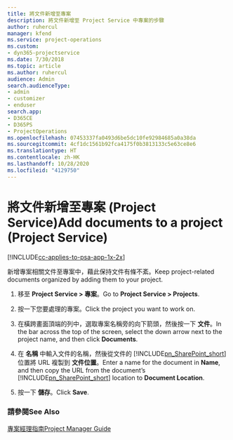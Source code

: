 ```yaml
---
title: 將文件新增至專案
description: 將文件新增至 Project Service 中專案的步驟
author: ruhercul
manager: kfend
ms.service: project-operations
ms.custom:
- dyn365-projectservice
ms.date: 7/30/2018
ms.topic: article
ms.author: ruhercul
audience: Admin
search.audienceType:
- admin
- customizer
- enduser
search.app:
- D365CE
- D365PS
- ProjectOperations
ms.openlocfilehash: 07453337fa0493d6be5dc10fe92984685a0a38da
ms.sourcegitcommit: 4cf1dc1561b92fca4175f0b3813133c5e63ce8e6
ms.translationtype: HT
ms.contentlocale: zh-HK
ms.lasthandoff: 10/28/2020
ms.locfileid: "4129750"
---
```

# <a name="add-documents-to-a-project-project-service"></a><span data-ttu-id="08cc4-103">將文件新增至專案 (Project Service)</span><span class="sxs-lookup"><span data-stu-id="08cc4-103">Add documents to a project (Project Service)</span></span>

[!INCLUDE[cc-applies-to-psa-app-1x-2x](../includes/cc-applies-to-psa-app-1x-2x.md)]

<span data-ttu-id="08cc4-104">新增專案相關文件至專案中，藉此保持文件有條不紊。</span><span class="sxs-lookup"><span data-stu-id="08cc4-104">Keep project-related documents organized by adding them to your project.</span></span>  
  
1. <span data-ttu-id="08cc4-105">移至 **Project Service > 專案**。</span><span class="sxs-lookup"><span data-stu-id="08cc4-105">Go to **Project Service > Projects**.</span></span>  
  
2. <span data-ttu-id="08cc4-106">按一下您要處理的專案。</span><span class="sxs-lookup"><span data-stu-id="08cc4-106">Click the project you want to work on.</span></span>  
  
3. <span data-ttu-id="08cc4-107">在橫跨畫面頂端的列中，選取專案名稱旁的向下箭頭，然後按一下 **文件**。</span><span class="sxs-lookup"><span data-stu-id="08cc4-107">In the bar across the top of the screen, select the down arrow next to the project name, and then click **Documents**.</span></span>  
  
4. <span data-ttu-id="08cc4-108">在 **名稱** 中輸入文件的名稱，然後從文件的 [!INCLUDE[pn_SharePoint_short](../includes/pn-sharepoint-short.md)] 位置將 URL 複製到 **文件位置**。</span><span class="sxs-lookup"><span data-stu-id="08cc4-108">Enter a name for the document in **Name**,  and then copy the URL from the document’s [!INCLUDE[pn_SharePoint_short](../includes/pn-sharepoint-short.md)] location to **Document Location**.</span></span>  
  
5. <span data-ttu-id="08cc4-109">按一下 **儲存**。</span><span class="sxs-lookup"><span data-stu-id="08cc4-109">Click **Save**.</span></span>  
  
### <a name="see-also"></a><span data-ttu-id="08cc4-110">請參閱</span><span class="sxs-lookup"><span data-stu-id="08cc4-110">See Also</span></span>  
 [<span data-ttu-id="08cc4-111">專案經理指南</span><span class="sxs-lookup"><span data-stu-id="08cc4-111">Project Manager Guide</span></span>](../psa/project-manager-guide.md)
